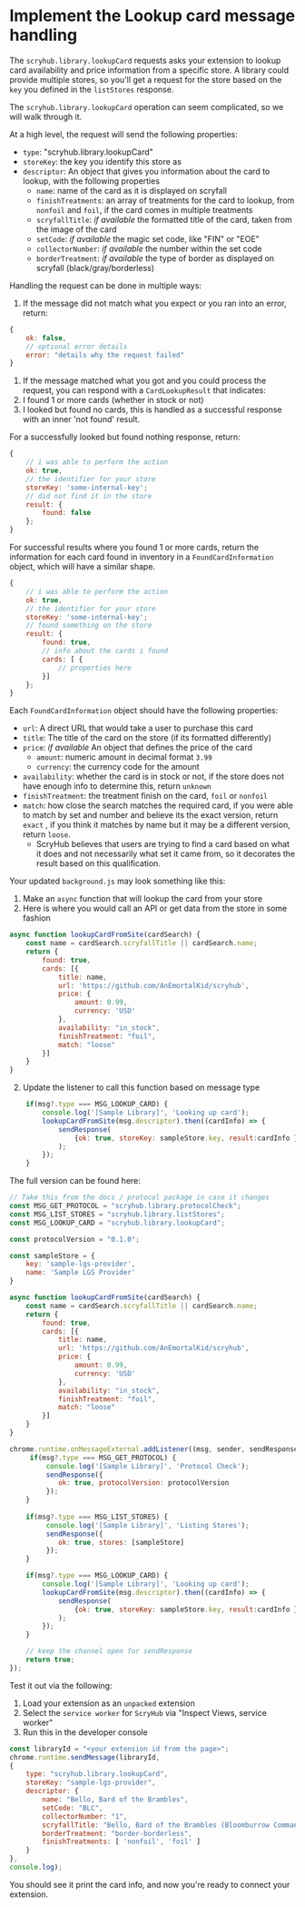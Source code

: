 # Implement the Lookup card message handling

The `scryhub.library.lookupCard` requests asks your extension to lookup card availability and price information from a specific store. A library could provide multiple stores, so you'll get a request for the store based on the `key` you defined in the `listStores` response.

The `scryhub.library.lookupCard` operation can seem complicated, so we will walk through it.

At a high level, the request will send the following properties:

* `type`: "scryhub.library.lookupCard"
* `storeKey`: the key you identify this store as
* `descriptor`: An object that gives you information about the card to lookup, with the following properties
  * `name`: name of the card as it is displayed on scryfall
  * `finishTreatments`: an array of treatments for the card to lookup, from `nonfoil` and `foil`, if the card comes in multiple treatments
  * `scryfallTitle`: _if available_ the formatted title of the card, taken from the image of the card
  * `setCode`: _if available_ the magic set code, like "FIN" or "EOE"
  * `collectorNumber`: _if available_ the number within the set code
  * `borderTreatment`: _if available_ the type of border as displayed on scryfall (black/gray/borderless)

Handling the request can be done in multiple ways:

1. If the message did not match what you expect or you ran into an error, return:
```javascript
{
    ok: false, 
    // optional error details
    error: "details why the request failed"
}
```

1. If the message matched what you got and you could process the request, you can respond with a `CardLookupResult` that indicates:
  1. I found 1 or more cards (whether in stock or not)
  1. I looked but found no cards, this is handled as a successful response with an inner 'not found' result.


For a successfully looked but found nothing response, return:

```javascript
{
    // i was able to perform the action
    ok: true,
    // the identifier for your store
    storeKey: 'some-internal-key';
    // did not find it in the store
    result: {
        found: false
    };
}
```

For successful results where you found 1 or more cards, return the information for each card found in inventory in a `FoundCardInformation` object, which will have a similar shape.

```javascript
{
    // i was able to perform the action
    ok: true,
    // the identifier for your store
    storeKey: 'some-internal-key';
    // found something on the store
    result: {
        found: true,
        // info about the cards i found
        cards: [ { 
            // properties here
        }]
    };
}
```

Each `FoundCardInformation` object should have the following properties:

  * `url`: A direct URL that would take a user to purchase this card
  * `title`: The title of the card on the store (if its formatted differently)
  * `price`: _if available_ An object that defines the price of the card
    * `amount`: numeric amount in decimal format `3.99`
    * `currency`: the currency code for the amount
  * `availability`: whether the card is in stock or not, if the store does not have enough info to determine this, return `unknown`
  * `finishTreatment`: the treatment finish on the card, `foil` or `nonfoil`
  * `match`: how close the search matches the required card, if you were able to match by set and number and believe its the exact version, return `exact` , if you think it matches by name but it may be a different version, return `loose`. 
    * ScryHub believes that users are trying to find a card based on what it does and not necessarily what set it came from, so it decorates the result based on this qualification.

Your updated `background.js` may look something like this:

1. Make an `async` function that will lookup the card from your store
  1. Here is where you would call an API or get data from the store in some fashion
```javascript
async function lookupCardFromSite(cardSearch) {
    const name = cardSearch.scryfallTitle || cardSearch.name;
    return {
        found: true,
        cards: [{
            title: name,
            url: 'https://github.com/AnEmortalKid/scryhub',
            price: {
                amount: 0.99,
                currency: 'USD'
            },
            availability: "in_stock",
            finishTreatment: "foil",
            match: "loose"
        }]
    }
}
```
2. Update the listener to call this function based on message type
```javascript
    if(msg?.type === MSG_LOOKUP_CARD) {
        console.log('[Sample Library]', 'Looking up card');
        lookupCardFromSite(msg.descriptor).then((cardInfo) => {
            sendResponse(
                {ok: true, storeKey: sampleStore.key, result:cardInfo }
            );
        });
    }
```

The full version can be found here:
```javascript
// Take this from the docs / protocol package in case it changes
const MSG_GET_PROTOCOL = "scryhub.library.protocolCheck";
const MSG_LIST_STORES = "scryhub.library.listStores";
const MSG_LOOKUP_CARD = "scryhub.library.lookupCard";

const protocolVersion = "0.1.0";

const sampleStore = {
    key: 'sample-lgs-provider',
    name: 'Sample LGS Provider'
}

async function lookupCardFromSite(cardSearch) {
    const name = cardSearch.scryfallTitle || cardSearch.name;
    return {
        found: true,
        cards: [{
            title: name,
            url: 'https://github.com/AnEmortalKid/scryhub',
            price: {
                amount: 0.99,
                currency: 'USD'
            },
            availability: "in_stock",
            finishTreatment: "foil",
            match: "loose"
        }]
    }
}

chrome.runtime.onMessageExternal.addListener((msg, sender, sendResponse) => {
     if(msg?.type === MSG_GET_PROTOCOL) {
         console.log('[Sample Library]', 'Protocol Check');
         sendResponse({
            ok: true, protocolVersion: protocolVersion
         });
    }
    
    if(msg?.type === MSG_LIST_STORES) {
         console.log('[Sample Library]', 'Listing Stores');
         sendResponse({
            ok: true, stores: [sampleStore]
         });
    }

    if(msg?.type === MSG_LOOKUP_CARD) {
        console.log('[Sample Library]', 'Looking up card');
        lookupCardFromSite(msg.descriptor).then((cardInfo) => {
            sendResponse(
                {ok: true, storeKey: sampleStore.key, result:cardInfo }
            );
        });
    }

    // keep the channel open for sendResponse
    return true;
}); 
```

Test it out via the following:

1. Load your extension as an `unpacked` extension
2. Select the `service worker` for `ScryHub` via "Inspect Views, service worker"
3. Run this in the developer console
```javascript
const libraryId = "<your extension id from the page>";
chrome.runtime.sendMessage(libraryId, 
{ 
    type: "scryhub.library.lookupCard", 
    storeKey: "sample-lgs-provider", 
    descriptor: { 
        name: "Bello, Bard of the Brambles",
        setCode: "BLC",
        collectorNumber: "1",
        scryfallTitle: "Bello, Bard of the Brambles (Bloomburrow Commander #1)",
        borderTreatment: "border-borderless",
        finishTreatments: [ 'nonfoil', 'foil' ]
    }
}, 
console.log);
```

You should see it print the card info, and now you're ready to connect your extension.